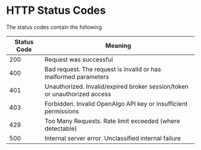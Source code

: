 # HTTP Status Codes

The status codes contain the following

| Status Code | Meaning                                                                     |
| ----------- | --------------------------------------------------------------------------- |
| 200         | Request was successful                                                      |
| 400         | Bad request. The request is invalid or has malformed parameters             |
| 401         | Unauthorized. Invalid/expired broker session/token or unauthorized access   |
| 403         | Forbidden. Invalid OpenAlgo API key or insufficient permissions             |
| 429         | Too Many Requests. Rate limit exceeded (where detectable)                   |
| 500         | Internal server error. Unclassified internal failure                        |
